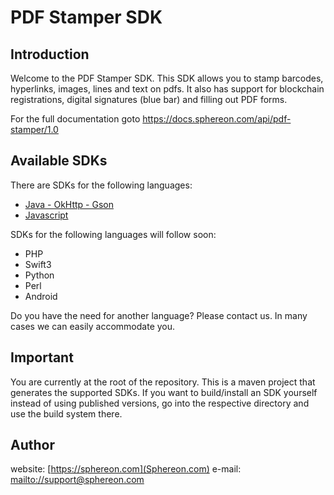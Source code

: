 # PDF Stamper SDK

## Introduction

Welcome to the PDF Stamper SDK. This SDK allows you to stamp barcodes, hyperlinks, images, lines and text on pdfs. It also has support for blockchain registrations, digital signatures (blue bar) and filling out PDF forms.

For the full documentation goto https://docs.sphereon.com/api/pdf-stamper/1.0

## Available SDKs

There are SDKs for the following languages:
 * [Java - OkHttp - Gson](java8-okhttp-gson)
 * [Javascript](javascript)
 
SDKs for the following languages will follow soon:
 * PHP
 * Swift3
 * Python
 * Perl
 * Android
 
Do you have the need for another language? Please contact us. In many cases we can easily accommodate you.

## Important
You are currently at the root of the repository. This is a maven project that generates the supported SDKs. If you want to build/install an SDK yourself instead of using published versions, go into the respective directory and use the build system there.

## Author
website: [https://sphereon.com](Sphereon.com)
e-mail: [mailto://support@sphereon.com](support@sphereon.com)

